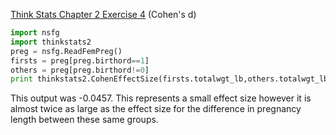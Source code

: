 [Think Stats Chapter 2 Exercise 4](http://greenteapress.com/thinkstats2/html/thinkstats2003.html#toc24) (Cohen's d)

 ``` python
 import nsfg
 import thinkstats2
 preg = nsfg.ReadFemPreg()
 firsts = preg[preg.birthord==1]
 others = preg[preg.birthord!=0]
 print thinkstats2.CohenEffectSize(firsts.totalwgt_lb,others.totalwgt_lb)
 ```

This output was -0.0457. This represents a small effect size however it is almost twice as large as the effect size for the difference in pregnancy length between these same groups.
